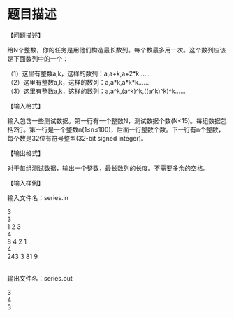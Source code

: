 # 题目描述


<p>
【问题描述】
</p>
<p>
给N个整数，你的任务是用他们构造最长数列。每个数最多用一次。这个数列应该是下面数列中的一个：
</p>
<p>
（1）这里有整数a,k，这样的数列：a,a+k,a+2*k……<br/>
（2）这里有整数a,k，这样的数列：a,a*k,a*k*k……<br/>
（3）这里有整数a,k，这样的数列：a,a^k,(a^k)^k,((a^k)^k)^k……
</p>
<p>
【输入格式】
</p>
<p>
输入包含一些测试数据。第一行有一个整数N，测试数据个数(N&lt;15)。每组数据包括2行。第一行是一个整数n(1≤n≤100)，后面一行整数个数。下一行有n个整数，每个数是32位有符号整型(32-bit signed integer)。
</p>
<p>
【输出格式】
</p>
<p>
对于每组测试数据，输出一个整数，最长数列的长度。不需要多余的空格。
</p>
<p>
【输入样例】
</p>
<p>
输入文件名：series.in
</p>
<p>
3<br/>
3<br/>
1 2 3<br/>
4<br/>
8 4 2 1<br/>
4<br/>
243 3 81 9
</p>
<p>
<br/>
输出文件名：series.out
</p>
<p>
3<br/>
4<br/>
3
</p>
